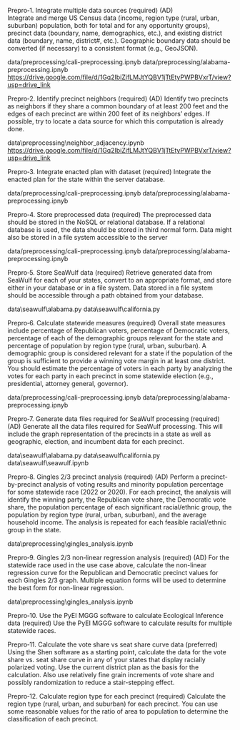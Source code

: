 Prepro‐1. Integrate multiple data sources (required) (AD)   
Integrate and merge US Census data (income, region type (rural, urban, suburban) population, both for total and for any opportunity groups), precinct data (boundary, name, demographics, etc.), and existing district data (boundary, name, district#, etc.). Geographic boundary data should be converted (if necessary) to a consistent format (e.g., GeoJSON). 

data/preprocessing/cali-preprocessing.ipnyb
data/preprocessing/alabama-preprocessing.ipnyb
https://drive.google.com/file/d/1Gq2IbiZifLMJtYQBV1jTtEtyPWPBVxrT/view?usp=drive_link


Prepro‐2. Identify precinct neighbors (required) (AD) 
Identify two precincts as neighbors if they share a common boundary of at least 200 feet and the edges of each precinct are within 200 feet of its neighbors’ edges. If possible, try to locate a data source for which this computation is already done. 

data\preprocessing\neighbor_adjacency.ipynb
https://drive.google.com/file/d/1Gq2IbiZifLMJtYQBV1jTtEtyPWPBVxrT/view?usp=drive_link


Prepro‐3. Integrate enacted plan with dataset (required) 
Integrate the enacted plan for the state within the server database. 

data/preprocessing/cali-preprocessing.ipnyb
data/preprocessing/alabama-preprocessing.ipnyb


Prepro‐4. Store preprocessed data (required) 
The preprocessed data should be stored in the NoSQL or relational database. If a relational database is used, the data should be stored in third normal form. Data might also be stored in a file system accessible to the server

data/preprocessing/cali-preprocessing.ipnyb
data/preprocessing/alabama-preprocessing.ipnyb


Prepro‐5. Store SeaWulf data (required) 
Retrieve generated data from SeaWulf for each of your states, convert to an appropriate format, and store either in your database or in a file system. Data stored in a file system should be accessible through a path obtained from your database.  

data\seawulf\alabama.py
data\seawulf\california.py

Prepro‐6. Calculate statewide measures (required)
Overall state measures include percentage of Republican voters, percentage of Democratic
voters, percentage of each of the demographic groups relevant for the state and percentage of
population by region type (rural, urban, suburban). A demographic group is considered
relevant for a state if the population of the group is sufficient to provide a winning vote margin
in at least one district. You should estimate the percentage of voters in each party by analyzing
the votes for each party in each precinct in some statewide election (e.g., presidential, attorney
general, governor).

data/preprocessing/cali-preprocessing.ipnyb
data/preprocessing/alabama-preprocessing.ipnyb


Prepro‐7. Generate data files required for SeaWulf processing (required) (AD)
Generate all the data files required for SeaWulf processing. This will include the graph
representation of the precincts in a state as well as geographic, election, and incumbent data for
each precinct.

data\seawulf\alabama.py
data\seawulf\california.py
data\seawulf\seawulf.ipynb


Prepro‐8. Gingles 2/3 precinct analysis (required) (AD)
Perform a precinct-by-precinct analysis of voting results and minority population percentage
for some statewide race (2022 or 2020). For each precinct, the analysis will identify the
winning party, the Republican vote share, the Democratic vote share, the population percentage
of each significant racial/ethnic group, the population by region type (rural, urban, suburban),
and the average household income. The analysis is repeated for each feasible racial/ethnic
group in the state.

data\preprocessing\gingles_analysis.ipynb


Prepro‐9. Gingles 2/3 non‐linear regression analysis (required) (AD)
For the statewide race used in the use case above, calculate the non-linear regression curve for
the Republican and Democratic precinct values for each Gingles 2/3 graph. Multiple equation
forms will be used to determine the best form for non-linear regression.

data\preprocessing\gingles_analysis.ipynb


Prepro‐10. Use the PyEI MGGG software to calculate Ecological Inference data (required)
Use the PyEI MGGG software to calculate results for multiple statewide races.


Prepro‐11. Calculate the vote share vs seat share curve data (preferred)
Using the Shen software as a starting point, calculate the data for the vote share vs. seat share
curve in any of your states that display racially polarized voting. Use the current district plan as
the basis for the calculation. Also use relatively fine grain increments of vote share and possibly
randomization to reduce a stair-stepping effect.


Prepro‐12. Calculate region type for each precinct (required)
Calculate the region type (rural, urban, and suburban) for each precinct. You can use some
reasonable values for the ratio of area to population to determine the classification of each
precinct. 



